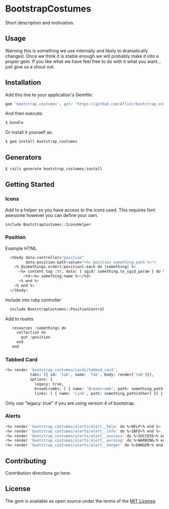 # BootstrapCostumes
Short description and motivation.

## Usage
Warning this is something we use internally and likely to dramatically changed. Once we think 
it is stable enough we will probably make it into a proper gem. If you like what we have feel
free to do with it what you want... just give us a shout out.

## Installation
Add this line to your application's Gemfile:

```ruby
gem 'bootstrap_costumes', git: 'https://github.com/Aflier/bootstrap_costumes.git'
```

And then execute:
```bash
$ bundle
```

Or install it yourself as:
```bash
$ gem install bootstrap_costumes
```

## Generators

```bash
$ rails generate bootstrap_costumes:install
```

## Getting Started

### Icons

Add to a helper so you have access to the icons used. This requires font awesome however
you can define your own.

```bash
include BootstrapCostumes::IconsHelper
```

### Position

Example HTML

```bash
  <tbody data-controller="position"
         data-position-path-value="<%= position_something_path %>">
    <% @somethings.order(:position).each do |something| %>
      <%= content_tag :tr, data: { sgid: something.to_sgid_param } do %>
        <td><%= something.name %></td>
      <% end %>
    <% end %>
  </tbody>
```

Include into ruby controller

```bash
  include BootstrapCostumes::PositionControl
```

Add to routes

```bash
   resources :somethings do
     collection do
       put :position
     end
   end


```

### Tabbed Card

```bash
<%= render 'bootstrap_costumes/cards/tabbed_card', 
           tabs: [{ id: 'tab', name: 'Tab', body: render('tab')}],
           options: {
             legacy: true,
             breadcrumbs: [ { name: "Breadcrumb", path: something_path(something) }],
             links: [ { name: 'Link', path: something_path(other) }] } %>
```

Only use "legacy: true" if you are using version 4 of bootstrap.

### Alerts

```bash
<%= render 'bootstrap_costumes/alerts/alert__help' do %>HELP<% end %>
<%= render 'bootstrap_costumes/alerts/alert__info' do %>INFO<% end %>
<%= render 'bootstrap_costumes/alerts/alert__success' do %>SUCCESS<% end %>
<%= render 'bootstrap_costumes/alerts/alert__warning' do %>WARNING<% end %>
<%= render 'bootstrap_costumes/alerts/alert__danger' do %>DANGER<% end %>
```

## Contributing
Contribution directions go here.

## License
The gem is available as open source under the terms of the [MIT License](https://opensource.org/licenses/MIT).
